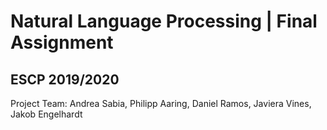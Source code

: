 # Natural Language Processing | Final Assignment
## ESCP 2019/2020
Project Team: Andrea Sabia, Philipp Aaring, Daniel Ramos, Javiera Vines, Jakob Engelhardt
